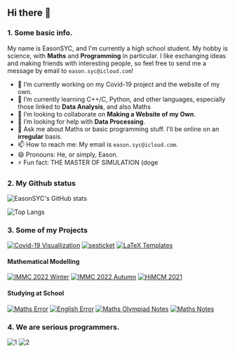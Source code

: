 ## Hi there 👋

### 1. Some basic info.

My name is EasonSYC, and I'm currently a high school student. My hobby is science, with **Maths** and **Programming** in particular. I like exchanging ideas and making friends with interesting people, so feel free to send me a message by email to `eason.syc@icloud.com`!

- 🔭 I’m currently working on my Covid-19 project and the website of my own.
- 🌱 I’m currently learning C++/C, Python, and other languages, especially those linked to **Data Analysis**, and also Maths
- 👯 I’m looking to collaborate on **Making a Website of my Own**.
- 🤔 I’m looking for help with **Data Processing**.
- 💬 Ask me about Maths or basic programming stuff. I'll be online on an **irregular** basis.
- 📫 How to reach me: My email is `eason.syc@icloud.com`.
- 😄 Pronouns: He, or simply, Eason.
- ⚡ Fun fact: THE MASTER OF SIMULATION (doge

### 2. My Github status

![EasonSYC's GitHub stats](https://github-readme-stats.vercel.app/api?username=EasonSYC&show_icons=true)

![Top Langs](https://github-readme-stats.vercel.app/api/top-langs/?username=EasonSYC&l)

### 3. Some of my Projects

[![Covid-19 Visuallization](https://github-readme-stats.vercel.app/api/pin/?username=EasonSYC&repo=covid-19-visuallization)](https://github.com/EasonSYC/covid-19-visuallization)
[![sesticket](https://github-readme-stats.vercel.app/api/pin/?username=EasonSYC&repo=sesticket)](https://github.com/EasonSYC/sesticket)
[![LaTeX Templates](https://github-readme-stats.vercel.app/api/pin/?username=EasonSYC&repo=LaTeX-Templates)](https://github.com/EasonSYC/LaTeX-Templates)

#### Mathematical Modelling

<!-- [![IMMC 2022 International](https://github-readme-stats.vercel.app/api/pin/?username=stOOrz-Mathematical-Modelling-Group&repo=IMMC_2022_International)](https://github.com/stOOrz-Mathematical-Modelling-Group/IMMC_2022_International) -->
[![IMMC 2022 Winter](https://github-readme-stats.vercel.app/api/pin/?username=stOOrz-Mathematical-Modelling-Group&repo=IMMC_2022_Winter)](https://github.com/stOOrz-Mathematical-Modelling-Group/IMMC_2022_Winter)
[![IMMC 2022 Autumn](https://github-readme-stats.vercel.app/api/pin/?username=stOOrz-Mathematical-Modelling-Group&repo=IMMC_2022_Autumn)](https://github.com/stOOrz-Mathematical-Modelling-Group/IMMC_2022_Autumn)
[![HiMCM 2021](https://github-readme-stats.vercel.app/api/pin/?username=stOOrz-Mathematical-Modelling-Group&repo=HiMCM_2021)](https://github.com/stOOrz-Mathematical-Modelling-Group/HiMCM_2021)



#### Studying at School

[![Maths Error](https://github-readme-stats.vercel.app/api/pin/?username=EasonSYC&repo=Maths_Error)](https://github.com/EasonSYC/Maths_Error)
[![English Error](https://github-readme-stats.vercel.app/api/pin/?username=EasonSYC&repo=English_Error)](https://github.com/EasonSYC/English_Error)
[![Maths Olympiad Notes](https://github-readme-stats.vercel.app/api/pin/?username=EasonSYC&repo=Maths_Olympiad_Notes)](https://github.com/EasonSYC/Maths_Olympiad_Notes)
[![Maths Notes](https://github-readme-stats.vercel.app/api/pin/?username=EasonSYC&repo=Maths_Notes)](https://github.com/EasonSYC/Maths_Notes)


### 4. We are serious programmers.

![1](https://user-images.githubusercontent.com/68184967/159121666-60aac23f-83c1-45c5-b9af-6adeb89b7d4e.jpg)
![2](https://user-images.githubusercontent.com/68184967/159121877-7fbfcf93-59ba-4a58-8492-7b4203202a82.gif)